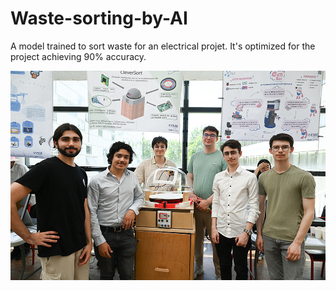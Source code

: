 # Waste-sorting-by-AI
A model trained to sort waste for an electrical projet. It's optimized for the project achieving 90% accuracy.

<div align="center">
  <img src="picture.jpg"/>
</div>

